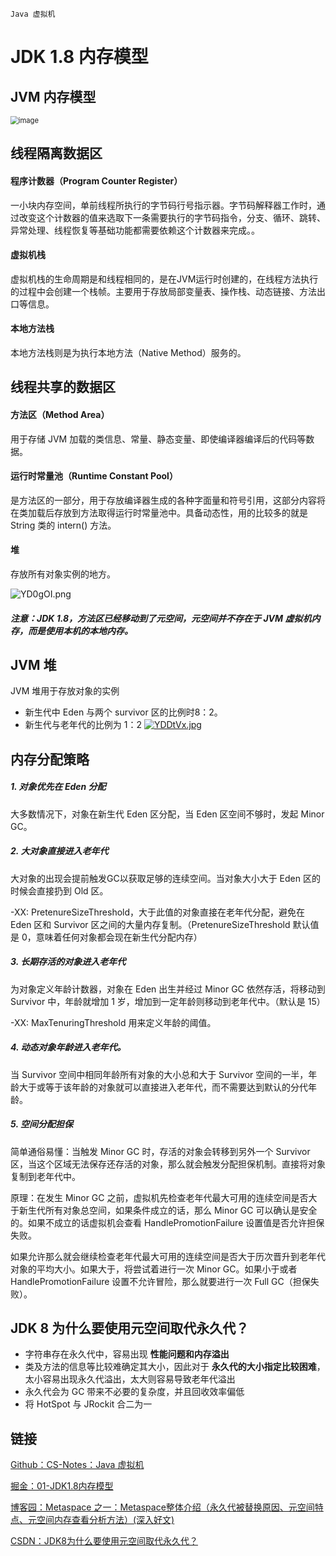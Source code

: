 `Java 虚拟机`

# JDK 1.8 内存模型

## JVM 内存模型

<img src="https://user-gold-cdn.xitu.io/2020/5/15/17217e5339c06701?imageView2/0/w/1280/h/960/format/webp/ignore-error/1" alt="image" style="zoom: 80%;" />



## 线程隔离数据区

#### 程序计数器（Program Counter Register）

一小块内存空间，单前线程所执行的字节码行号指示器。字节码解释器工作时，通过改变这个计数器的值来选取下一条需要执行的字节码指令，分支、循环、跳转、异常处理、线程恢复等基础功能都需要依赖这个计数器来完成。。

#### 虚拟机栈

虚拟机栈的生命周期是和线程相同的，是在JVM运行时创建的，在线程方法执行的过程中会创建一个栈帧。主要用于存放局部变量表、操作栈、动态链接、方法出口等信息。

#### 本地方法栈

本地方法栈则是为执行本地方法（Native Method）服务的。

## 线程共享的数据区

#### 方法区（Method Area）

用于存储 JVM 加载的类信息、常量、静态变量、即使编译器编译后的代码等数据。

#### 运行时常量池（Runtime Constant Pool）

是方法区的一部分，用于存放编译器生成的各种字面量和符号引用，这部分内容将在类加载后存放到方法取得运行时常量池中。具备动态性，用的比较多的就是 String 类的 intern() 方法。

#### 堆

存放所有对象实例的地方。

![YD0gOI.png](https://user-gold-cdn.xitu.io/2020/5/15/17217e53e03aa740?imageView2/0/w/1280/h/960/format/webp/ignore-error/1)



##### 注意：JDK 1.8，方法区已经移动到了元空间，元空间并不存在于 JVM 虚拟机内存，而是使用本机的本地内存。

## JVM 堆

JVM 堆用于存放对象的实例

- 新生代中 Eden 与两个 survivor 区的比例时8：2。
- 新生代与老年代的比例为 1：2
  [![YDDtVx.jpg](https://user-gold-cdn.xitu.io/2020/5/15/17217e54304567f9?imageView2/0/w/1280/h/960/format/webp/ignore-error/1)](https://imgchr.com/i/YDDtVx)

## 内存分配策略

##### 1. 对象优先在 Eden 分配

大多数情况下，对象在新生代 Eden 区分配，当 Eden 区空间不够时，发起 Minor GC。

##### 2. 大对象直接进入老年代

大对象的出现会提前触发GC以获取足够的连续空间。当对象大小大于 Eden 区的时候会直接扔到 Old 区。

-XX: PretenureSizeThreshold，大于此值的对象直接在老年代分配，避免在 Eden 区和 Survivor 区之间的大量内存复制。（PretenureSizeThreshold 默认值是 0，意味着任何对象都会现在新生代分配内存）

##### 3. 长期存活的对象进入老年代

为对象定义年龄计数器，对象在 Eden 出生并经过 Minor GC 依然存活，将移动到 Survivor 中，年龄就增加 1 岁，增加到一定年龄则移动到老年代中。（默认是 15）

-XX: MaxTenuringThreshold 用来定义年龄的阈值。

##### 4. 动态对象年龄进入老年代。

当 Survivor 空间中相同年龄所有对象的大小总和大于 Survivor 空间的一半，年龄大于或等于该年龄的对象就可以直接进入老年代，而不需要达到默认的分代年龄。

##### 5. 空间分配担保

简单通俗易懂：当触发 Minor GC 时，存活的对象会转移到另外一个 Survivor 区，当这个区域无法保存还存活的对象，那么就会触发分配担保机制。直接将对象复制到老年代中。

原理：在发生 Minor GC 之前，虚拟机先检查老年代最大可用的连续空间是否大于新生代所有对象总空间，如果条件成立的话，那么  Minor GC 可以确认是安全的。如果不成立的话虚拟机会查看 HandlePromotionFailure 设置值是否允许担保失败。

如果允许那么就会继续检查老年代最大可用的连续空间是否大于历次晋升到老年代对象的平均大小。如果大于，将尝试着进行一次 Minor GC。如果小于或者 HandlePromotionFailure 设置不允许冒险，那么就要进行一次 Full GC（担保失败）。

## JDK 8 为什么要使用元空间取代永久代？

- 字符串存在永久代中，容易出现 **性能问题和内存溢出**
- 类及方法的信息等比较难确定其大小，因此对于 **永久代的大小指定比较困难**，太小容易出现永久代溢出，太大则容易导致老年代溢出
- 永久代会为 GC 带来不必要的复杂度，并且回收效率偏低
- 将 HotSpot 与 JRockit 合二为一

## 链接

[Github：CS-Notes：Java 虚拟机](http://www.cyc2018.xyz/Java/Java%20%E8%99%9A%E6%8B%9F%E6%9C%BA.html#%E4%B8%80%E3%80%81%E8%BF%90%E8%A1%8C%E6%97%B6%E6%95%B0%E6%8D%AE%E5%8C%BA%E5%9F%9F)

[掘金：01-JDK1.8内存模型](https://juejin.im/post/6844904160031145991#heading-20)

[博客园：Metaspace 之一：Metaspace整体介绍（永久代被替换原因、元空间特点、元空间内存查看分析方法）(深入好文)](https://www.cnblogs.com/duanxz/p/3520829.html)

[CSDN：JDK8为什么要使用元空间取代永久代？](https://blog.csdn.net/meism5/article/details/104936566/)